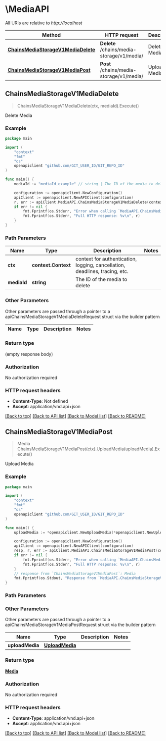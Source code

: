 # \MediaAPI

All URIs are relative to *http://localhost*

Method | HTTP request | Description
------------- | ------------- | -------------
[**ChainsMediaStorageV1MediaDelete**](MediaAPI.md#ChainsMediaStorageV1MediaDelete) | **Delete** /chains/media-storage/v1/media/ | Delete Media
[**ChainsMediaStorageV1MediaPost**](MediaAPI.md#ChainsMediaStorageV1MediaPost) | **Post** /chains/media-storage/v1/media/ | Upload Media



## ChainsMediaStorageV1MediaDelete

> ChainsMediaStorageV1MediaDelete(ctx, mediaId).Execute()

Delete Media



### Example

```go
package main

import (
	"context"
	"fmt"
	"os"
	openapiclient "github.com/GIT_USER_ID/GIT_REPO_ID"
)

func main() {
	mediaId := "mediaId_example" // string | The ID of the media to delete

	configuration := openapiclient.NewConfiguration()
	apiClient := openapiclient.NewAPIClient(configuration)
	r, err := apiClient.MediaAPI.ChainsMediaStorageV1MediaDelete(context.Background(), mediaId).Execute()
	if err != nil {
		fmt.Fprintf(os.Stderr, "Error when calling `MediaAPI.ChainsMediaStorageV1MediaDelete``: %v\n", err)
		fmt.Fprintf(os.Stderr, "Full HTTP response: %v\n", r)
	}
}
```

### Path Parameters


Name | Type | Description  | Notes
------------- | ------------- | ------------- | -------------
**ctx** | **context.Context** | context for authentication, logging, cancellation, deadlines, tracing, etc.
**mediaId** | **string** | The ID of the media to delete | 

### Other Parameters

Other parameters are passed through a pointer to a apiChainsMediaStorageV1MediaDeleteRequest struct via the builder pattern


Name | Type | Description  | Notes
------------- | ------------- | ------------- | -------------


### Return type

 (empty response body)

### Authorization

No authorization required

### HTTP request headers

- **Content-Type**: Not defined
- **Accept**: application/vnd.api+json

[[Back to top]](#) [[Back to API list]](../README.md#documentation-for-api-endpoints)
[[Back to Model list]](../README.md#documentation-for-models)
[[Back to README]](../README.md)


## ChainsMediaStorageV1MediaPost

> Media ChainsMediaStorageV1MediaPost(ctx).UploadMedia(uploadMedia).Execute()

Upload Media



### Example

```go
package main

import (
	"context"
	"fmt"
	"os"
	openapiclient "github.com/GIT_USER_ID/GIT_REPO_ID"
)

func main() {
	uploadMedia := *openapiclient.NewUploadMedia(*openapiclient.NewUploadMediaData("Type_example", *openapiclient.NewUploadMediaDataAttributes("Resource_example", "ResourceId_example", "Category_example", "OwnerId_example"))) // UploadMedia | 

	configuration := openapiclient.NewConfiguration()
	apiClient := openapiclient.NewAPIClient(configuration)
	resp, r, err := apiClient.MediaAPI.ChainsMediaStorageV1MediaPost(context.Background()).UploadMedia(uploadMedia).Execute()
	if err != nil {
		fmt.Fprintf(os.Stderr, "Error when calling `MediaAPI.ChainsMediaStorageV1MediaPost``: %v\n", err)
		fmt.Fprintf(os.Stderr, "Full HTTP response: %v\n", r)
	}
	// response from `ChainsMediaStorageV1MediaPost`: Media
	fmt.Fprintf(os.Stdout, "Response from `MediaAPI.ChainsMediaStorageV1MediaPost`: %v\n", resp)
}
```

### Path Parameters



### Other Parameters

Other parameters are passed through a pointer to a apiChainsMediaStorageV1MediaPostRequest struct via the builder pattern


Name | Type | Description  | Notes
------------- | ------------- | ------------- | -------------
 **uploadMedia** | [**UploadMedia**](UploadMedia.md) |  | 

### Return type

[**Media**](Media.md)

### Authorization

No authorization required

### HTTP request headers

- **Content-Type**: application/vnd.api+json
- **Accept**: application/vnd.api+json

[[Back to top]](#) [[Back to API list]](../README.md#documentation-for-api-endpoints)
[[Back to Model list]](../README.md#documentation-for-models)
[[Back to README]](../README.md)

